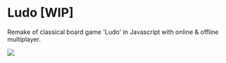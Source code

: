 # Ludo [WIP]

Remake of classical board game 'Ludo' in Javascript with online & offline multiplayer.

![](https://raw.githubusercontent.com/TheGeekBros/Ludo/master/docs/ludo-screenshot.png)
